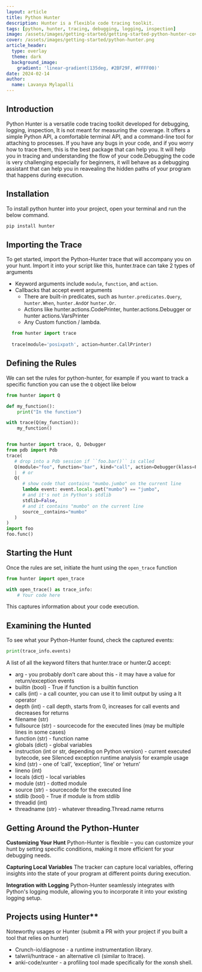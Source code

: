 ```yaml
---
layout: article
title: Python Hunter
description: Hunter is a flexible code tracing toolkit.
tags: [python, hunter, tracing, debugging, logging, inspection]
image: /assets/images/getting-started/getting-started-python-hunter-cover.png
cover: /assets/images/getting-started/python-hunter.png
article_header:
  type: overlay
  theme: dark
  background_image:
    gradient: 'linear-gradient(135deg, #2BF29F, #FFFF00)'
date: 2024-02-14
author:
  name: Lavanya Mylapalli
---
```


## Introduction
Python Hunter is a versatile code tracing toolkit developed for debugging, logging, inspection, It is not meant for measuring the  coverage. It offers a simple Python API, a comfortable terminal API, and a command-line tool for attaching to processes. If you have any bugs in your code, and if you worry how to trace them, this is the best package that can help you. It will help you in tracing and understanding the flow of your code.Debugging the code is very challenging especially for beginners, it will behave as a debugging assistant that can help you in reavealing the hidden paths of your program that happens during execution.

## Installation
To install python hunter into your project, open your terminal and run the below command.

   ```python
   pip install hunter
   ```

## Importing the Trace

To get started, import the Python-Hunter trace that will accompany you on your hunt. Import it into your script like this, hunter.trace can take 2 types of arguments
- Keyword arguments include `module`, `function`, and `action`.
- Callbacks that accept event arguments
   - There are built-in predicates, such as `hunter.predicates.Query`, `hunter.When`, `hunter.And`or `hunter.Or`.
   - Actions like hunter.actions.CodePrinter, hunter.actions.Debugger or hunter actions.VarsPrinter
   - Any Custom function / lambda.

 ```python
   from hunter import trace
   
   trace(module='posixpath', action=hunter.CallPrinter)
   ```

## Defining the Rules
We can set the rules for python-hunter, for example if you want to track a specific function you can use the `Q` object like below

   ```python
   from hunter import Q

   def my_function():
       print("In the function")

   with trace(Q(my_function)):
       my_function()
   ```
   ```python

   from hunter import trace, Q, Debugger
   from pdb import Pdb
   trace(
      # drop into a Pdb session if ``foo.bar()`` is called
      Q(module="foo", function="bar", kind="call", action=Debugger(klass=Pdb))
      |  # or
      Q(
         # show code that contains "mumbo.jumbo" on the current line
         lambda event: event.locals.get("mumbo") == "jumbo",
         # and it's not in Python's stdlib
         stdlib=False,
         # and it contains "mumbo" on the current line
         source__contains="mumbo"
      )
   )
   import foo
   foo.func()
   ```
## Starting the Hunt
Once the rules are set, initiate the hunt using the `open_trace` function

   ```python
   from hunter import open_trace

   with open_trace() as trace_info:
       # Your code here
   ```

This captures information about your code execution.

## Examining the Hunted
   To see what your Python-Hunter found, check the captured events:

   ```python
   print(trace_info.events)
   ```
A list of all the keyword filters that hunter.trace or hunter.Q accept:

- arg - you probably don’t care about this - it may have a value for return/exception events
- builtin (bool) - True if function is a builtin function
- calls (int) - a call counter, you can use it to limit output by using a lt operator
- depth (int) - call depth, starts from 0, increases for call events and decreases for returns
- filename (str)
- fullsource (str) - sourcecode for the executed lines (may be multiple lines in some cases)
- function (str) - function name
- globals (dict) - global variables
- instruction (int or str, depending on Python version) - current executed bytecode, see Silenced exception runtime analysis for example usage
- kind (str) - one of ‘call’, ‘exception’, ‘line’ or ‘return’
- lineno (int)
- locals (dict) - local variables
- module (str) - dotted module
- source (str) - sourcecode for the executed line
- stdlib (bool) - True if module is from stdlib
- threadid (int)
- threadname (str) - whatever threading.Thread.name returns

## Getting Around the Python-Hunter

**Customizing Your Hunt**
   Python-Hunter is flexible – you can customize your hunt by setting specific conditions, making it more efficient for your debugging needs.

**Capturing Local Variables**
   The tracker can capture local variables, offering insights into the state of your program at different points during execution.

**Integration with Logging**
   Python-Hunter seamlessly integrates with Python's logging module, allowing you to incorporate it into your existing logging setup.

## Projects using Hunter**
Noteworthy usages or Hunter (submit a PR with your project if you built a tool that relies on hunter)

- Crunch-io/diagnose - a runtime instrumentation library.
- talwrii/huntrace - an alternative cli (similar to ltrace).
- anki-code/xunter - a profiling tool made specifically for the xonsh shell.